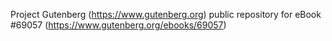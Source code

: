 Project Gutenberg (https://www.gutenberg.org) public repository for
eBook #69057 (https://www.gutenberg.org/ebooks/69057)
